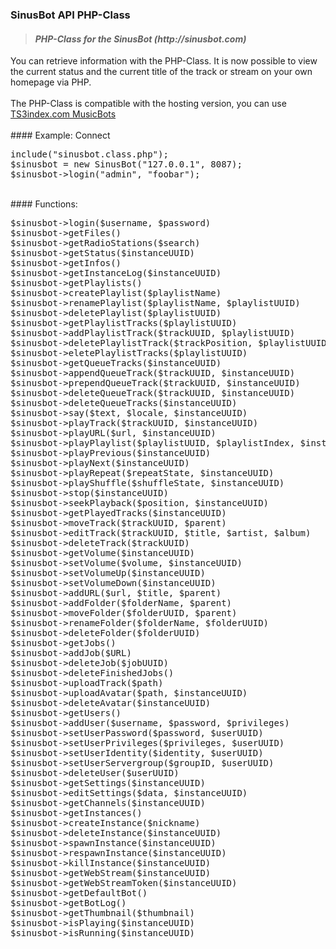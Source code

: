 ### SinusBot API PHP-Class
<blockquote><h4><em>PHP-Class for the SinusBot (http://sinusbot.com)</em></h4></blockquote>
You can retrieve information with the PHP-Class. It is now possible to view the current status and the current title of the track or stream on your own homepage via PHP.<br><br>
The PHP-Class is compatible with the hosting version, you can use <a href="http://ts3index.com/hosting/product/teamspeak-3-musicbot.html">TS3index.com MusicBots</a>
<br /><br />
#### Example: Connect
<pre>
include("sinusbot.class.php");
$sinusbot = new SinusBot("127.0.0.1", 8087);
$sinusbot->login("admin", "foobar");
</pre>
<br />
#### Functions:
<pre>
$sinusbot->login($username, $password)
$sinusbot->getFiles()
$sinusbot->getRadioStations($search)
$sinusbot->getStatus($instanceUUID)
$sinusbot->getInfos()
$sinusbot->getInstanceLog($instanceUUID)
$sinusbot->getPlaylists()
$sinusbot->createPlaylist($playlistName)
$sinusbot->renamePlaylist($playlistName, $playlistUUID)
$sinusbot->deletePlaylist($playlistUUID)
$sinusbot->getPlaylistTracks($playlistUUID)
$sinusbot->addPlaylistTrack($trackUUID, $playlistUUID)
$sinusbot->deletePlaylistTrack($trackPosition, $playlistUUID)
$sinusbot->eletePlaylistTracks($playlistUUID)
$sinusbot->getQueueTracks($instanceUUID)
$sinusbot->appendQueueTrack($trackUUID, $instanceUUID)
$sinusbot->prependQueueTrack($trackUUID, $instanceUUID)
$sinusbot->deleteQueueTrack($trackUUID, $instanceUUID)
$sinusbot->deleteQueueTracks($instanceUUID)
$sinusbot->say($text, $locale, $instanceUUID)
$sinusbot->playTrack($trackUUID, $instanceUUID)
$sinusbot->playURL($url, $instanceUUID)
$sinusbot->playPlaylist($playlistUUID, $playlistIndex, $instanceUUID)
$sinusbot->playPrevious($instanceUUID)
$sinusbot->playNext($instanceUUID)
$sinusbot->playRepeat($repeatState, $instanceUUID)
$sinusbot->playShuffle($shuffleState, $instanceUUID)
$sinusbot->stop($instanceUUID) 
$sinusbot->seekPlayback($position, $instanceUUID)
$sinusbot->getPlayedTracks($instanceUUID)
$sinusbot->moveTrack($trackUUID, $parent)
$sinusbot->editTrack($trackUUID, $title, $artist, $album)
$sinusbot->deleteTrack($trackUUID)
$sinusbot->getVolume($instanceUUID) 
$sinusbot->setVolume($volume, $instanceUUID)
$sinusbot->setVolumeUp($instanceUUID)
$sinusbot->setVolumeDown($instanceUUID)
$sinusbot->addURL($url, $title, $parent)
$sinusbot->addFolder($folderName, $parent)
$sinusbot->moveFolder($folderUUID, $parent)
$sinusbot->renameFolder($folderName, $folderUUID)
$sinusbot->deleteFolder($folderUUID)
$sinusbot->getJobs()
$sinusbot->addJob($URL)
$sinusbot->deleteJob($jobUUID)
$sinusbot->deleteFinishedJobs()
$sinusbot->uploadTrack($path)
$sinusbot->uploadAvatar($path, $instanceUUID)
$sinusbot->deleteAvatar($instanceUUID)
$sinusbot->getUsers()
$sinusbot->addUser($username, $password, $privileges)
$sinusbot->setUserPassword($password, $userUUID)
$sinusbot->setUserPrivileges($privileges, $userUUID)
$sinusbot->setUserIdentity($identity, $userUUID)
$sinusbot->setUserServergroup($groupID, $userUUID)
$sinusbot->deleteUser($userUUID)
$sinusbot->getSettings($instanceUUID)
$sinusbot->editSettings($data, $instanceUUID)
$sinusbot->getChannels($instanceUUID)
$sinusbot->getInstances()
$sinusbot->createInstance($nickname)
$sinusbot->deleteInstance($instanceUUID)
$sinusbot->spawnInstance($instanceUUID)
$sinusbot->respawnInstance($instanceUUID)
$sinusbot->killInstance($instanceUUID)
$sinusbot->getWebStream($instanceUUID)
$sinusbot->getWebStreamToken($instanceUUID)
$sinusbot->getDefaultBot()
$sinusbot->getBotLog()
$sinusbot->getThumbnail($thumbnail)
$sinusbot->isPlaying($instanceUUID)
$sinusbot->isRunning($instanceUUID)
</pre>
